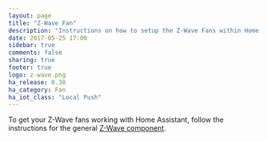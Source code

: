 ```yaml
---
layout: page
title: "Z-Wave Fan"
description: "Instructions on how to setup the Z-Wave Fans within Home Assistant."
date: 2017-05-25 17:00
sidebar: true
comments: false
sharing: true
footer: true
logo: z-wave.png
ha_release: 0.38
ha_category: Fan
ha_iot_class: "Local Push"
---
```


To get your Z-Wave fans working with Home Assistant, follow the instructions for the general [Z-Wave component](/components/zwave/).
